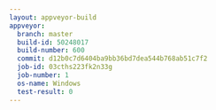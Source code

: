 ```yaml
---
layout: appveyor-build
appveyor:
  branch: master
  build-id: 50248017
  build-number: 600
  commit: d12b0c7d6404ba9bb36bd7dea544b768ab51c7f2
  job-id: 03cths223fk2n33g
  job-number: 1
  os-name: Windows
  test-result: 0
---
```

